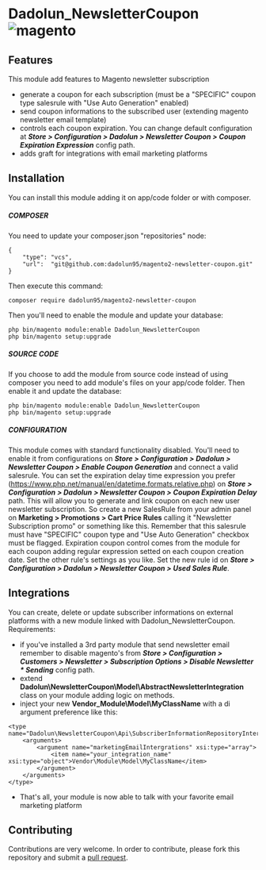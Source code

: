 # Dadolun_NewsletterCoupon <img src="https://avatars.githubusercontent.com/u/168457?s=40&v=4" alt="magento" />

## Features
This module add features to Magento newsletter subscription
- generate a coupon for each subscription (must be a "SPECIFIC" coupon type salesrule with "Use Auto Generation" enabled)
- send coupon informations to the subscribed user (extending magento newsletter email template)
- controls each coupon expiration. You can change default configuration at ___Store > Configuration > Dadolun > Newsletter Coupon > Coupon Expiration Expression___ config path.
- adds graft for integrations with email marketing platforms

## Installation
You can install this module adding it on app/code folder or with composer.
##### COMPOSER
You need to update your composer.json "repositories" node:
```
{
    "type": "vcs",
    "url":  "git@github.com:dadolun95/magento2-newsletter-coupon.git"
}
```
Then execute this command:
```
composer require dadolun95/magento2-newsletter-coupon
```
Then you'll need to enable the module and update your database:
```
php bin/magento module:enable Dadolun_NewsletterCoupon
php bin/magento setup:upgrade
```
##### SOURCE CODE
If you choose to add the module from source code instead of using composer you need to add module's files on your app/code folder.
Then enable it and update the database:
```
php bin/magento module:enable Dadolun_NewsletterCoupon
php bin/magento setup:upgrade
```
##### CONFIGURATION
This module comes with standard functionality disabled. You'll need to enable it from configurations on ___Store > Configuration > Dadolun > Newsletter Coupon > Enable Coupon Generation___ and connect a valid salesrule. 
You can set the expiration delay time expression you prefer (https://www.php.net/manual/en/datetime.formats.relative.php) on ___Store > Configuration > Dadolun > Newsletter Coupon > Coupon Expiration Delay___ path.
This will allow you to generate and link coupon on each new user newsletter subscription.
So create a new SalesRule from your admin panel on __Marketing > Promotions > Cart Price Rules__ calling it "Newsletter Subscription promo" or something like this.
Remember that this salesrule must have "SPECIFIC" coupon type and "Use Auto Generation" checkbox must be flagged. Expiration coupon control comes from the module for each coupon adding regular expression setted on each coupon creation date.
Set the other rule's settings as you like.
Set the new rule id on ___Store > Configuration > Dadolun > Newsletter Coupon > Used Sales Rule___.

## Integrations
You can create, delete or update subscriber informations on external platforms with a new module linked with Dadolun_NewsletterCoupon.
Requirements:
- if you've installed a 3rd party module that send newsletter email remember to disable magento's from ___Store > Configuration > Customers > Newsletter > Subscription Options > Disable Newsletter * Sending___ config path.
- extend __Dadolun\NewsletterCoupon\Model\AbstractNewsletterIntegration__ class on your module adding logic on methods.
- inject your new __Vendor_Module\Model\MyClassName__ with a di argument preference like this:
```
<type name="Dadolun\NewsletterCoupon\Api\SubscriberInformationRepositoryInterface">
    <arguments>
        <argument name="marketingEmailIntergrations" xsi:type="array">
            <item name="your_integration_name" xsi:type="object">Vendor\Module\Model\MyClassName</item>
        </argument>
    </arguments>
</type>
```
- That's all, your module is now able to talk with your favorite email marketing platform

## Contributing
Contributions are very welcome. In order to contribute, please fork this repository and submit a [pull request](https://docs.github.com/en/free-pro-team@latest/github/collaborating-with-issues-and-pull-requests/creating-a-pull-request).
